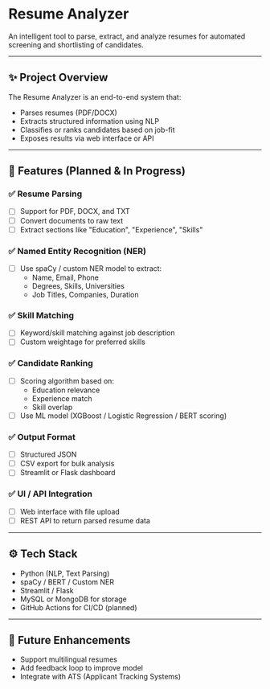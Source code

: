 # Resume Analyzer

An intelligent tool to parse, extract, and analyze resumes for automated screening and shortlisting of candidates.

---

## ✨ Project Overview

The Resume Analyzer is an end-to-end system that:
- Parses resumes (PDF/DOCX)
- Extracts structured information using NLP
- Classifies or ranks candidates based on job-fit
- Exposes results via web interface or API

---

## 📁 Features (Planned & In Progress)

### ✅ Resume Parsing
- [ ] Support for PDF, DOCX, and TXT
- [ ] Convert documents to raw text
- [ ] Extract sections like "Education", "Experience", "Skills"

### ✅ Named Entity Recognition (NER)
- [ ] Use spaCy / custom NER model to extract:
  - Name, Email, Phone
  - Degrees, Skills, Universities
  - Job Titles, Companies, Duration

### ✅ Skill Matching
- [ ] Keyword/skill matching against job description
- [ ] Custom weightage for preferred skills

### ✅ Candidate Ranking
- [ ] Scoring algorithm based on:
  - Education relevance
  - Experience match
  - Skill overlap
- [ ] Use ML model (XGBoost / Logistic Regression / BERT scoring)

### ✅ Output Format
- [ ] Structured JSON
- [ ] CSV export for bulk analysis
- [ ] Streamlit or Flask dashboard

### ✅ UI / API Integration
- [ ] Web interface with file upload
- [ ] REST API to return parsed resume data

---

## ⚙️ Tech Stack

- Python (NLP, Text Parsing)
- spaCy / BERT / Custom NER
- Streamlit / Flask
- MySQL or MongoDB for storage
- GitHub Actions for CI/CD (planned)

---

## 🚀 Future Enhancements

- Support multilingual resumes
- Add feedback loop to improve model
- Integrate with ATS (Applicant Tracking Systems)
